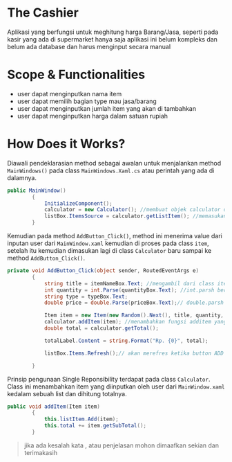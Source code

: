 # The Cashier
Aplikasi yang berfungsi untuk meghitung harga Barang/Jasa, seperti pada kasir yang ada di supermarket hanya saja aplikasi ini belum kompleks dan belum ada database dan harus menginput secara manual

# Scope & Functionalities
- user dapat menginputkan nama item
- user dapat memilih bagian type mau jasa/barang
- user dapat menginputkan jumlah item yang akan di tambahkan
- user dapat menginputkan harga dalam satuan rupiah

# How Does it Works?
Diawali pendeklarasian method sebagai awalan untuk menjalankan method `MainWindows()` pada class `MainWindows.Xaml.cs` atau perintah yang ada di dalamnya.

```csharp
public MainWindow()
        {
            InitializeComponent();
            calculator = new Calculator(); //membuat objek calculator dari class Calculator
            listBox.ItemsSource = calculator.getListItem(); //memasukan listitem ke list box yang di dapat dari getListItem();
        }
```

Kemudian pada method `AddButton_Click()`, method ini menerima value dari inputan user dari `MainWindow.xaml` kemudian di proses pada class `item`, setelah itu kemudian
dimasukan lagi di class `Calculator` baru sampai ke method `AddButton_Click()`.

```csharp
private void AddButton_Click(object sender, RoutedEventArgs e)
        {
            string title = itemNameBox.Text; //mengambil dari class item
            int quantity = int.Parse(quantityBox.Text); //int.parsh berguna untuk mengubah string ke int
            string type = typeBox.Text;
            double price = double.Parse(priceBox.Text);// double.parsh berguna untuk mengubah string ke double

            Item item = new Item(new Random().Next(), title, quantity, price, price, type);
            calculator.addItem(item); //menambahkan fungsi additem yang da pada class calculator
            double total = calculator.getTotal();

            totalLabel.Content = string.Format("Rp. {0}", total);

            listBox.Items.Refresh();// akan merefres ketika button ADD ditekan

        }
```
 Prinsip pengunaan Single Reponsibility terdapat pada class `Calculator`. Class ini menambahkan 
item yang diinputkan oleh user dari `MainWindow.xaml` kedalam sebuah list dan dihitung totalnya.

```csharp
public void addItem(Item item)
        {
            this.listItem.Add(item);
            this.total += item.getSubTotal();
        }
```

>jika ada kesalah kata , atau penjelasan mohon dimaafkan sekian dan terimakasih